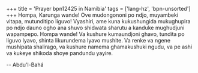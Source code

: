 +++
title = 'Prayer bpn12425 in Namibia'
tags = ['lang-hz', 'bpn-unsorted']
+++
Hompa, Karunga wande! Ove mudongononi po ndjo, muyambeki vitapa, mutunditipo liguvo! 
	Vyashiri, ame kuna kukushungida mukughupira po ndjo dauno ogho ana shuvo shidwata sharutu a kanduke mughudjuni wapampepo. 
	Hompa wande! Va kushure kumaundjoni ghavo, tundita po liguvo lyavo, shinta likurundema lyavo mushite. Va renke va ngene mushipata shalirago, va kushure namema ghamakushuki ngudu, va pe ashi va kukeye shikoda shoye pandundu yayire.

-- Abdu'l-Bahá
